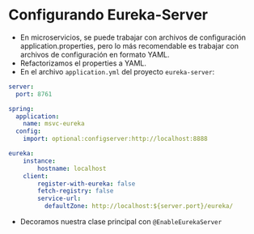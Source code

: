 # Configurando Eureka-Server
- En microservicios, se puede trabajar con archivos de configuración application.properties, pero lo más recomendable es trabajar con archivos de configuración en formato YAML.
- Refactorizamos el properties a YAML.
- En el archivo `application.yml` del proyecto `eureka-server`:
```yaml
server:
  port: 8761

spring:
  application:
    name: msvc-eureka
  config:
    import: optional:configserver:http://localhost:8888

eureka:
    instance:
        hostname: localhost
    client:
        register-with-eureka: false
        fetch-registry: false
        service-url:
          defaultZone: http://localhost:${server.port}/eureka/
```
- Decoramos nuestra clase principal con `@EnableEurekaServer`
